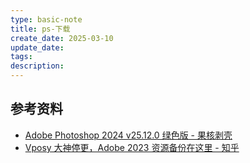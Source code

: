 ```yaml
---
type: basic-note
title: ps-下载
create_date: 2025-03-10
update_date: 
tags:
description:
---
```


## 参考资料

- [Adobe Photoshop 2024 v25.12.0 绿色版 - 果核剥壳](https://www.ghxi.com/ps2024green.html)
- [Vposy 大神停更，Adobe 2023 资源备份在这里 - 知乎](https://zhuanlan.zhihu.com/p/680260066)

